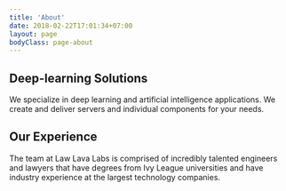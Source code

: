 ```yaml
---
title: 'About'
date: 2018-02-22T17:01:34+07:00
layout: page
bodyClass: page-about
---
```



## Deep-learning Solutions

We specialize in deep learning and artificial intelligence applications. We create and deliver servers and individual components for your needs. 

## Our Experience

The team at Law Lava Labs is comprised of incredibly talented engineers and lawyers that have degrees from Ivy League universities and have industry experience at the largest technology companies.
